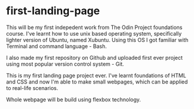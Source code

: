 # first-landing-page

This will be my first indepedent work from The Odin Project foundations course. I've learnt how to use unix based operating system, specifically lighter version of Ubuntu, named Xubuntu. Using this OS I got familiar with Terminal and command language - Bash.

I also made my first repository on Github and uploaded first ever project using most popular version control system - Git.

This is my first landing page project ever. I've learnt foundations of HTML and CSS and now I'm able to make small webpages, which can be applied to real-life scenarios.

Whole webpage will be build using flexbox technology.